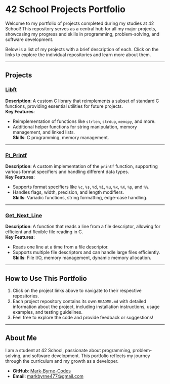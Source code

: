 # 42 School Projects Portfolio

Welcome to my portfolio of projects completed during my studies at 42 School! This repository serves as a central hub for all my major projects, showcasing my progress and skills in programming, problem-solving, and software development.

Below is a list of my projects with a brief description of each. Click on the links to explore the individual repositories and learn more about them.

---

## Projects

### [Libft](https://github.com/Mark-Byrne-Codes/Hive-42-Studies/tree/main/libft)
**Description**: A custom C library that reimplements a subset of standard C functions, providing essential utilities for future projects.  
**Key Features**:
- Reimplementation of functions like `strlen`, `strdup`, `memcpy`, and more.
- Additional helper functions for string manipulation, memory management, and linked lists.  
**Skills**: C programming, memory management.

---

### [Ft_Printf](https://github.com/Mark-Byrne-Codes/Hive-42-Studies/tree/main/libft)
**Description**: A custom implementation of the `printf` function, supporting various format specifiers and handling different data types.  
**Key Features**:
- Supports format specifiers like `%c`, `%s`, `%d`, `%i`, `%u`, `%x`, `%X`, `%p`, and `%%`.
- Handles flags, width, precision, and length modifiers.  
**Skills**: Variadic functions, string formatting, edge-case handling.

---

### [Get_Next_Line](https://github.com/Mark-Byrne-Codes/Hive-42-Studies/tree/main/libftt)
**Description**: A function that reads a line from a file descriptor, allowing for efficient and flexible file reading in C.  
**Key Features**:
- Reads one line at a time from a file descriptor.
- Supports multiple file descriptors and can handle large files efficiently.  
**Skills**: File I/O, memory management, dynamic memory allocation.

---

## How to Use This Portfolio
1. Click on the project links above to navigate to their respective repositories.
2. Each project repository contains its own `README.md` with detailed information about the project, including installation instructions, usage examples, and testing guidelines.
3. Feel free to explore the code and provide feedback or suggestions!

---

## About Me
I am a student at 42 School, passionate about programming, problem-solving, and software development. This portfolio reflects my journey through the curriculum and my growth as a developer.

- **GitHub**: [Mark-Byrne-Codes](https://github.com/Mark-Byrne-Codes)
- **Email**: markbyrne477@gmail.com


